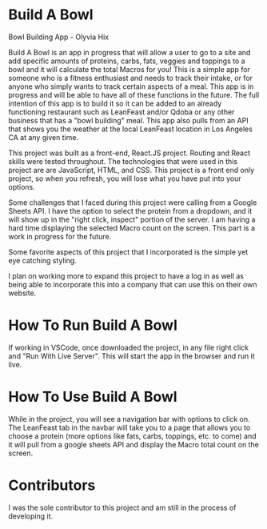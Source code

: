 # Build A Bowl
Bowl Building App - Olyvia Hix

Build A Bowl is an app in progress that will allow a user to go to a site and add specific amounts of proteins, carbs, fats, veggies and toppings to a bowl and it will calculate the total Macros for you! This is a simple app for someone who is a fitness enthusiast and needs to track their intake, or for anyone who simply wants to track certain aspects of a meal. This app is in progress and will be able to have all of these functions in the future.
The full intention of this app is to build it so it can be added to an already functioning restaurant such as LeanFeast and/or Qdoba or any other business that has a "bowl building" meal. 
This app also pulls from an API that shows you the weather at the local LeanFeast location in Los Angeles CA at any given time. 

This project was built as a front-end, React.JS project. Routing and React skills were tested throughout. The technologies that were used in this project are are JavaScript, HTML, and CSS. This project is a front end only project, so when you refresh, you will lose what you have put into your options.

Some challenges that I faced during this project were calling from a Google Sheets API. I have the option to select the protein from a dropdown, and it will show up in the "right click, inspect" portion of the server. I am having a hard time displaying the selected Macro count on the screen. This part is a work in progress for the future.

Some favorite aspects of this project that I incorporated is the simple yet eye catching styling. 

I plan on working more to expand this project to have a log in as well as being able to incorporate this into a company that can use this on their own website.

# How To Run Build A Bowl

If working in VSCode, once downloaded the project, in any file right click and "Run With Live Server". This will start the app in the browser and run it live.

# How To Use Build A Bowl

While in the project, you will see a navigation bar with options to click on. The LeanFeast tab in the navbar will take you to a page that allows you to choose a protein (more options like fats, carbs, toppings, etc. to come) and it will pull from a google sheets API and display the Macro total count on the screen. 

# Contributors

I was the sole contributor to this project and am still in the process of developing it. 





